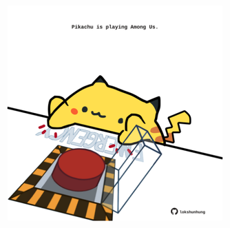 <!-- built at 03/07/2024, 03:00:50 UTC -->
<p align="center">
  <img width="500" height="500" src="./ReadmeImage.svg">
</p>
